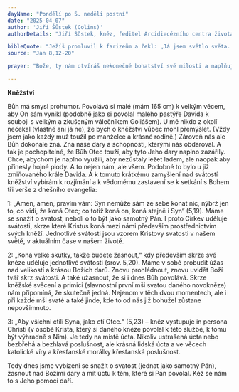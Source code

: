 ```yaml
---
dayName: "Pondělí po 5. neděli postní"
date: "2025-04-07"
author: 'Jiří Šůstek (Colins)'
authorDetails: "Jiří Šůstek, kněz, ředitel Arcidiecézního centra života mládeže Přístav Rajnochovice"

bibleQuote: "Ježíš promluvil k farizeům a řekl: „Já jsem světlo světa. Kdo mě následuje, nebude chodit v temnotě, ale bude mít světlo života.“ Farizeové mu namítli: „Ty svědčíš sám o sobě, tvé svědectví není právoplatné.“ Ježíš jim odpověděl: „I když já svědčím sám o sobě, je mé svědectví právoplatné, protože vím, odkud jsem přišel a kam jdu. Vy však nevíte, ani odkud přicházím, ani kam jdu. Vy usuzujete po lidsku, já neposuzuji nikoho. Jestliže však já soudím, je můj úsudek správný, protože nejsem sám, ale jsem já a Otec, který mě poslal – a ve vašem Zákoně přece stojí, že svědectví dvou osob je právoplatné. Já jsem to, kdo svědčí sám o sobě, a svědčí o mně Otec, který mě poslal.“ Zeptali se ho tedy: „Kde je tvůj Otec?“ Ježíš odpověděl: „Neznáte ani mne, ani mého Otce. Kdybyste znali mne, znali byste i mého Otce.“ Tato slova mluvil u chrámových pokladnic, když učil v chrámě, a nikdo se ho nezmocnil, protože ještě nepřišla jeho hodina."
source: "Jan 8,12-20"

prayer: "Bože, ty nám otvíráš nekonečné bohatství své milosti a naplňuješ nás svým požehnáním; pomáhej nám, ať usilujeme o nový způsob života a nevracíme se k tomu, co je staré a špatné, aby se jednou na nás zjevila sláva tvého království. Skrze tvého Syna Ježíše Krista, našeho Pána, neboť on s tebou v jednotě Ducha Svatého žije a kraluje po všechny věky věků. Amen."

---
```


**Kněžství**

Bůh má smysl prohumor. Povolává si malé (mám 165 cm) k velkým věcem, aby On sám vynikl (podobně jako si povolal malého pastýře Davida k souboji s velkým a zkušeným válečníkem Goliášem). U mě nikdo z okolí nečekal (vlastně ani já ne), že bych o kněžství vůbec mohl přemýšlet. (Vždy jsem jako každý muž toužil po manželce a krásné rodině.) Zároveň nás ale Bůh dokonale zná. Zná naše dary a schopnosti, kterými nás obdaroval. A tak je pochopitelné, že Bůh Otec touží, aby tyto Jeho dary naplno zazářily. Chce, abychom je naplno využili, aby nezůstaly ležet ladem, ale naopak aby přinesly hojné plody. A to nejen nám, ale všem. Podobné to bylo u již zmiňovaného krále Davida.
A k tomuto krátkému zamyšlení nad svátostí kněžství vybírám k rozjímání a k vědomému zastavení se k setkání s Bohem tři verše z dnešního evangelia:

1: „Amen, amen, pravím vám: Syn nemůže sám ze sebe konat nic, nýbrž jen to, co vidí, že koná Otec; co totiž koná on, koná stejně i Syn“ (5,19). Máme se snažit o svatost, neboli o to být jako samotný Pán. I proto Církev uděluje svátosti, skrze které Kristus koná mezi námi především prostřednictvím svých kněží. Jednotlivé svátosti jsou vzorem Kristovy svatosti v našem světě, v aktuálním čase v našem životě.
 

2:	„Koná velké skutky, takže budete žasnout,“ kdy především skrze své kněze uděluje jednotlivé svátosti (srov. 5,20). Máme v sobě probudit úžas nad velikostí a krásou Božích darů. Znovu prohlédnout, znovu uvidět Boží tvář skrz svátosti. A také užasnout, že si i dnes Bůh povolává. Skrze kněžské svěcení a primici (slavnostní první mši svatou daného novokněze) nám připomíná, že skutečně jedná. Nejenom v těch dvou momentech, ale i při každé mši svaté a také jinde, kde to od nás již bohužel zůstane nepovšimnuto.

3:	„Aby všichni ctili Syna, jako ctí Otce.“ (5,23) – kněz vystupuje in persona Christi (v osobě Krista, který si daného kněze povolal k této službě, k tomu být výhradně s Ním). Je tedy na místě úcta. Nikoliv ustrašená úcta nebo bezbřehá a bezhlavá poslušnost, ale krásná lidská úcta a ve věcech katolické víry a křesťanské morálky křesťanská poslušnost.

Tedy dnes jsme vybízeni se snažit o svatost (jednat jako samotný Pán), žasnout nad Božími dary a mít úctu k těm, které si Pán povolal. Kéž se nám to s Jeho pomocí daří.


